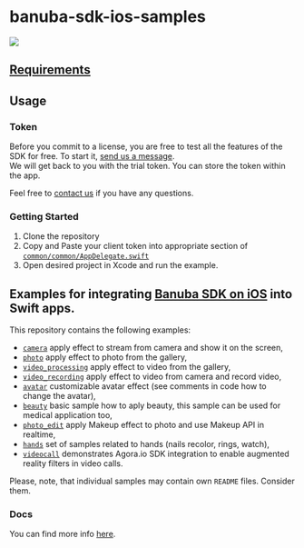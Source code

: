 # banuba-sdk-ios-samples
[![](https://www.banuba.com/hubfs/Banuba_November2018/Images/Banuba%20SDK.png)](https://docs.banuba.com/face-ar-sdk-v1/ios/ios_getting_started)

## [Requirements](https://docs.banuba.com/face-ar-sdk-v1/overview/system_requirements)

## Usage
### Token
Before you commit to a license, you are free to test all the features of the SDK for free. To start it, [send us a message](https://www.banuba.com/facear-sdk/face-filters#form).  
We will get back to you with the trial token.
You can store the token within the app.  

Feel free to [contact us](https://docs.banuba.com/face-ar-sdk-v1/support) if you have any questions.

### Getting Started

1. Clone the repository
2. Copy and Paste your client token into appropriate section of [`common/common/AppDelegate.swift`](common/common/AppDelegate.swift#L6)
3. Open desired project in Xcode and run the example.

## Examples for integrating [Banuba SDK on iOS](https://docs.banuba.com/face-ar-sdk-v1/ios/ios_getting_started) into Swift apps.  
This repository contains the following examples:   
- [`camera`](camera/) apply effect to stream from camera and show it on the screen,  
- [`photo`](photo/) apply effect to photo from the gallery,  
- [`video_processing`](video_processing/) apply effect to video from the gallery,  
- [`video_recording`](video_recording/) apply effect to video from camera and record video,
- [`avatar`](avatar/) customizable avatar effect (see comments in code how to change the avatar),
- [`beauty`](beauty/) basic sample how to aply beauty, this sample can be used for medical application too,
- [`photo_edit`](photo_edit/) apply Makeup effect to photo and use Makeup API in realtime, 
- [`hands`](hands/) set of samples related to hands (nails recolor, rings, watch),  
- [`videocall`](videocall/) demonstrates Agora.io SDK integration to enable augmented reality filters in video calls.

Please, note, that individual samples may contain own `README` files. Consider them.

### Docs
You can find more info [here](https://docs.banuba.com/face-ar-sdk-v1/ios/ios_overview).
